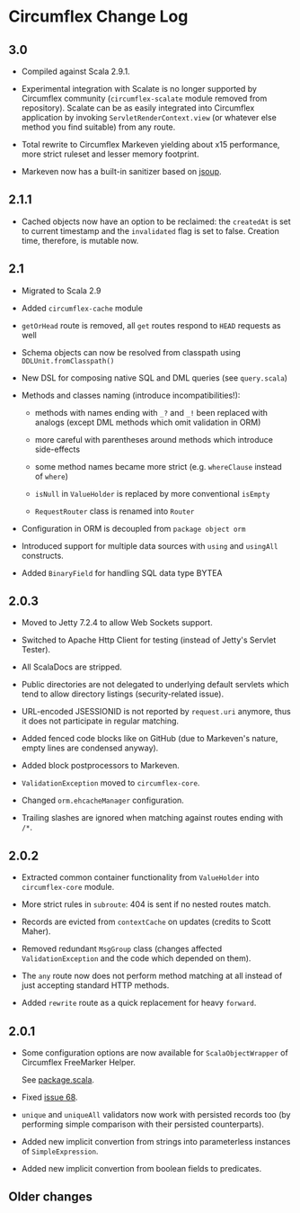 # Circumflex Change Log

## 3.0

* Compiled against Scala 2.9.1.

* Experimental integration with Scalate is no longer supported by Circumflex community
  (`circumflex-scalate` module removed from repository). Scalate can be as easily
  integrated into Circumflex application by invoking `ServletRenderContext.view`
  (or whatever else method you find suitable) from any route.

* Total rewrite to Circumflex Markeven yielding about x15 performance, more strict
  ruleset and lesser memory footprint.

* Markeven now has a built-in sanitizer based on [jsoup](http://jsoup.org).

## 2.1.1

* Cached objects now have an option to be reclaimed: the `createdAt` is set to
  current timestamp and the `invalidated` flag is set to false. Creation time,
  therefore, is mutable now.

## 2.1

* Migrated to Scala 2.9

* Added `circumflex-cache` module

* `getOrHead` route is removed, all `get` routes respond to `HEAD` requests as well

* Schema objects can now be resolved from classpath using `DDLUnit.fromClasspath()`

* New DSL for composing native SQL and DML queries (see `query.scala`)

* Methods and classes naming (introduce incompatibilities!):

  * methods with names ending with `_?` and `_!` been replaced with analogs
    (except DML methods which omit validation in ORM)

  * more careful with parentheses around methods which introduce side-effects

  * some method names became more strict (e.g. `whereClause` instead of `where`)

  * `isNull` in `ValueHolder` is replaced by more conventional `isEmpty`

  * `RequestRouter` class is renamed into `Router`

* Configuration in ORM is decoupled from `package object orm`

* Introduced support for multiple data sources with `using` and `usingAll`
  constructs.

* Added `BinaryField` for handling SQL data type BYTEA

## 2.0.3

* Moved to Jetty 7.2.4 to allow Web Sockets support.

* Switched to Apache Http Client for testing (instead of Jetty's Servlet Tester).

* All ScalaDocs are stripped.

* Public directories are not delegated to underlying default servlets which
  tend to allow directory listings (security-related issue).

* URL-encoded JSESSIONID is not reported by `request.uri` anymore, thus it does not
  participate in regular matching.

* Added fenced code blocks like on GitHub (due to Markeven's nature, empty lines are
  condensed anyway).

* Added block postprocessors to Markeven.

* `ValidationException` moved to `circumflex-core`.

* Changed `orm.ehcacheManager` configuration.

* Trailing slashes are ignored when matching against routes ending with `/*`.

## 2.0.2

* Extracted common container functionality from `ValueHolder` into `circumflex-core`
  module.

* More strict rules in `subroute`: 404 is sent if no nested routes match.

* Records are evicted from `contextCache` on updates (credits to Scott Maher).

* Removed redundant `MsgGroup` class (changes affected `ValidationException` and
  the code which depended on them).

* The `any` route now does not perform method matching at all instead of just accepting
  standard HTTP methods.

* Added `rewrite` route as a quick replacement for heavy `forward`.

## 2.0.1

* Some configuration options are now available for `ScalaObjectWrapper` of
  Circumflex FreeMarker Helper.

  See [package.scala](http://circumflex.ru/api/2.0.1/circumflex-ftl/package.scala).

* Fixed [issue 68](https://github.com/inca/circumflex/issues#issue/68).

* `unique` and `uniqueAll` validators now work with persisted records too
  (by performing simple comparison with their persisted counterparts).

* Added new implicit convertion from strings into parameterless instances of
  `SimpleExpression`.

* Added new implicit convertion from boolean fields to predicates.

## Older changes

